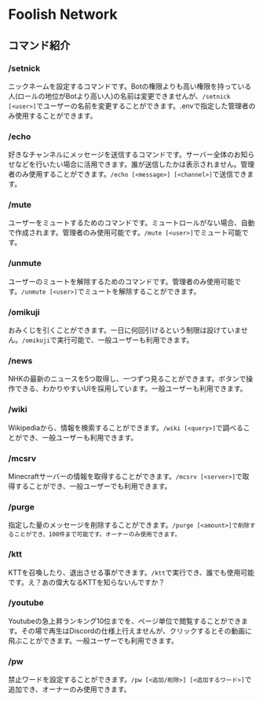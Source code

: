 # Foolish Network
## コマンド紹介
### /setnick
ニックネームを設定するコマンドです。Botの権限よりも高い権限を持っている人(ロールの地位がBotより高い人)の名前は変更できませんが、`/setnick [<user>]`でユーザーの名前を変更することができます。.envで指定した管理者のみ使用することができます。

### /echo
好きなチャンネルにメッセージを送信するコマンドです。サーバー全体のお知らせなどを行いたい場合に活用できます。誰が送信したかは表示されません。管理者のみ使用することができます。`/echo [<message>] [<channel>]`で送信できます。

### /mute
ユーザーをミュートするためのコマンドです。ミュートロールがない場合、自動で作成されます。管理者のみ使用可能です。`/mute [<user>]`でミュート可能です。

### /unmute
ユーザーのミュートを解除するためのコマンドです。管理者のみ使用可能です。`/unmute [<user>]`でミュートを解除することができます。

### /omikuji
おみくじを引くことができます。一日に何回引けるという制限は設けていません。`/omikuji`で実行可能で、一般ユーザーも利用できます。

### /news
NHKの最新のニュースを5つ取得し、一つずつ見ることができます。ボタンで操作できる、わかりやすいUIを採用しています。一般ユーザーも利用できます。

### /wiki
Wikipediaから、情報を検索することができます。`/wiki [<query>]`で調べることができ、一般ユーザーも利用できます。

### /mcsrv
Minecraftサーバーの情報を取得することができます。`/mcsrv [<server>]`で取得することができ、一般ユーザーでも利用できます。

### /purge
指定した量のメッセージを削除することができます。`/purge [<amount>]で削除することができ、100件まで可能です。オーナーのみ使用できます。`

### /ktt
KTTを召喚したり、退出させる事ができます。`/ktt`で実行でき、誰でも使用可能です。え？あの偉大なるKTTを知らないんですか？

### /youtube
Youtubeの急上昇ランキング10位までを、ページ単位で閲覧することができます。その場で再生はDiscordの仕様上行えませんが、クリックするとその動画に飛ぶことができます。一般ユーザーでも利用できます。

### /pw
禁止ワードを設定することができます。`/pw [<追加/削除>] [<追加するワード>]`で追加でき、オーナーのみ使用できます。
